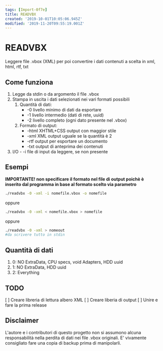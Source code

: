 ```yaml
---
tags: [Import-0f7e]
title: READVBX
created: '2019-10-01T10:05:06.945Z'
modified: '2019-11-20T09:55:19.001Z'
---
```


# READVBX

Leggere file .vbox (XML) per poi convertire i dati contenuti a scelta in xml, html, rtf, txt

## Come funziona

1. Legge da stdin o da argomento il file .vbox
1. Stampa in uscita i dati selezionati nei vari formati possibili
	1. Quantità di dati:
		- -0
        livello minimo di dati da esportare
		- -1
        livello intermedio (dati di rete, uuid)
		- -2
        livello completo (ogni dato presente nel .vbox)
	1. Formato di output:
		- -html XHTML+CSS
        output con maggior stile
		- -xml
        XML output uguale se la quantità è 2
		- -rtf
        output per esportare un documento
		- -txt
        output di anteprima dei contenuti
  1. I/O
    - -i
        file di input da leggere, se non presente

## Esempi

**IMPORTANTE! non specificare il formato nel file di output poichè è inserito dal programma in base al formato scelto via parametro**

```bash
./readvbx -0 -xml -i nomefile.vbox -o nomefile
```

oppure
```bash
./readvbx -0 -xml < nomefile.vbox > nomefile
```

oppure
```bash
./readvbx -0 -xml > nomeout
#da scrivere tutto in stdin 
```

## Quantità di dati

1. 0: NO ExtraData, CPU specs, void Adapters, HDD uuid
1. 1: NO ExtraData, HDD uuid
1. 2: Everything

## TODO

[ ] Creare libreria di lettura albero XML
[ ] Creare liberia di output
[ ] Unire e fare la prima release

## Disclaimer

L'autore e i contributori di questo progetto non si assumono alcuna responsabilità nella perdita di dati nei file .vbox originali. E' vivamente consigliato fare una copia di backup prima di manipolarli.
